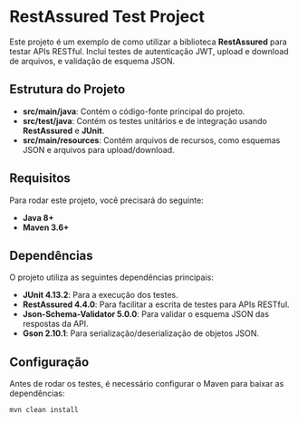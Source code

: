 # RestAssured Test Project

Este projeto é um exemplo de como utilizar a biblioteca **RestAssured** para testar APIs RESTful. Inclui testes de autenticação JWT, upload e download de arquivos, e validação de esquema JSON.

## Estrutura do Projeto

- **src/main/java**: Contém o código-fonte principal do projeto.
- **src/test/java**: Contém os testes unitários e de integração usando **RestAssured** e **JUnit**.
- **src/main/resources**: Contém arquivos de recursos, como esquemas JSON e arquivos para upload/download.

## Requisitos

Para rodar este projeto, você precisará do seguinte:

- **Java 8+**
- **Maven 3.6+**

## Dependências

O projeto utiliza as seguintes dependências principais:

- **JUnit 4.13.2**: Para a execução dos testes.
- **RestAssured 4.4.0**: Para facilitar a escrita de testes para APIs RESTful.
- **Json-Schema-Validator 5.0.0**: Para validar o esquema JSON das respostas da API.
- **Gson 2.10.1**: Para serialização/deserialização de objetos JSON.

## Configuração

Antes de rodar os testes, é necessário configurar o Maven para baixar as dependências:

```bash
mvn clean install

